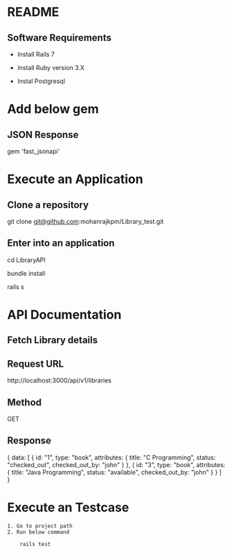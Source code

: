 # README

Software Requirements
---------------------

* Install Rails 7

* Install Ruby version 3.X

* Instal Postgresql 


Add below gem
=============

JSON Response
-------------

gem 'fast_jsonapi'


Execute an Application
======================

Clone a repository
------------------

git clone git@github.com:mohanrajkpm/Library_test.git

Enter into an application
-------------------------

cd LibraryAPI

bundle install

rails s


API Documentation
=================

Fetch Library details
---------------------

Request URL
-----------

http://localhost:3000/api/v1/libraries


Method
------

GET

Response
--------

{
	data: [
		{
			id: "1",
			type: "book",
			attributes: {
				title: "C Programming",
				status: "checked_out",
				checked_out_by: "john"
			}
		},
		{
			id: "3",
			type: "book",
			attributes: {
				title: "Java Programming",
				status: "available",
				checked_out_by: "john"
			}
		}
	]
}


Execute an Testcase
===================

	1. Go to project path
	2. Run below command
	
		rails test
